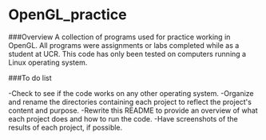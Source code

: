 # OpenGL_practice

###Overview
A collection of programs used for practice working in OpenGL.
All programs were assignments or labs completed while as a student at UCR.
This code has only been tested on computers running a Linux operating system.

###To do list

-Check to see if the code works on any other operating system.
-Organize and rename the directories containing each project to reflect the project's content and purpose.
-Rewrite this README to provide an overview of what each project does and how to run the code.
-Have screenshots of the results of each project, if possible.
